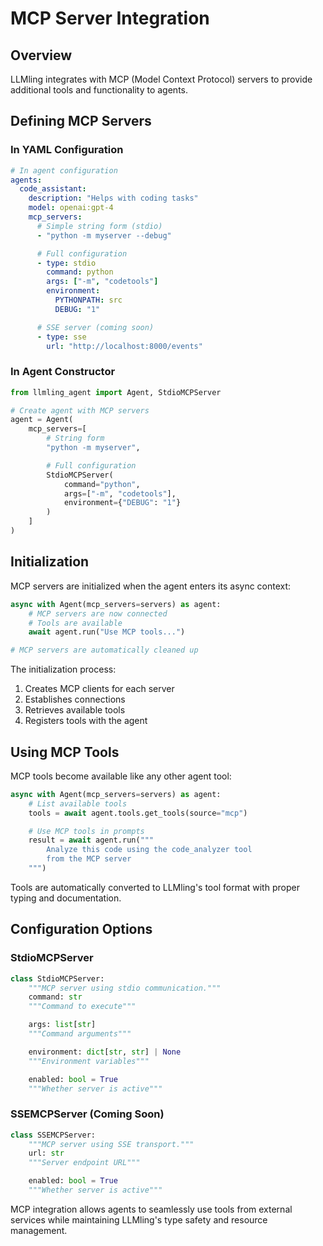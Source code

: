 # MCP Server Integration

## Overview

LLMling integrates with MCP (Model Context Protocol) servers to provide additional tools and functionality to agents.

## Defining MCP Servers

### In YAML Configuration
```yaml
# In agent configuration
agents:
  code_assistant:
    description: "Helps with coding tasks"
    model: openai:gpt-4
    mcp_servers:
      # Simple string form (stdio)
      - "python -m myserver --debug"

      # Full configuration
      - type: stdio
        command: python
        args: ["-m", "codetools"]
        environment:
          PYTHONPATH: src
          DEBUG: "1"

      # SSE server (coming soon)
      - type: sse
        url: "http://localhost:8000/events"
```

### In Agent Constructor
```python
from llmling_agent import Agent, StdioMCPServer

# Create agent with MCP servers
agent = Agent(
    mcp_servers=[
        # String form
        "python -m myserver",

        # Full configuration
        StdioMCPServer(
            command="python",
            args=["-m", "codetools"],
            environment={"DEBUG": "1"}
        )
    ]
)
```

## Initialization

MCP servers are initialized when the agent enters its async context:

```python
async with Agent(mcp_servers=servers) as agent:
    # MCP servers are now connected
    # Tools are available
    await agent.run("Use MCP tools...")

# MCP servers are automatically cleaned up
```

The initialization process:

1. Creates MCP clients for each server
2. Establishes connections
3. Retrieves available tools
4. Registers tools with the agent

## Using MCP Tools

MCP tools become available like any other agent tool:

```python
async with Agent(mcp_servers=servers) as agent:
    # List available tools
    tools = await agent.tools.get_tools(source="mcp")

    # Use MCP tools in prompts
    result = await agent.run("""
        Analyze this code using the code_analyzer tool
        from the MCP server
    """)
```

Tools are automatically converted to LLMling's tool format with proper typing and documentation.


## Configuration Options

### StdioMCPServer
```python
class StdioMCPServer:
    """MCP server using stdio communication."""
    command: str
    """Command to execute"""

    args: list[str]
    """Command arguments"""

    environment: dict[str, str] | None
    """Environment variables"""

    enabled: bool = True
    """Whether server is active"""
```

### SSEMCPServer (Coming Soon)
```python
class SSEMCPServer:
    """MCP server using SSE transport."""
    url: str
    """Server endpoint URL"""

    enabled: bool = True
    """Whether server is active"""
```


MCP integration allows agents to seamlessly use tools from external services while maintaining LLMling's type safety and resource management.
